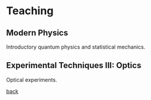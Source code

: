 
# Teaching

## Modern Physics

Introductory quantum physics and statistical mechanics.

## Experimental Techniques III: Optics

Optical experiments.

[back](./README.md)
